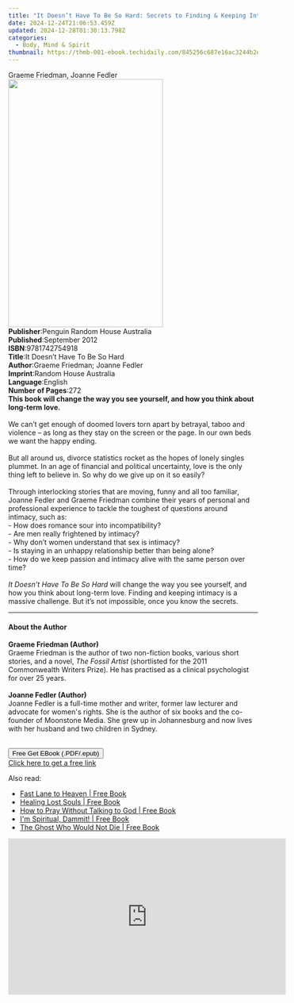 ```yaml
---
title: "It Doesn’t Have To Be So Hard: Secrets to Finding & Keeping Intimacy | Free Book"
date: 2024-12-24T21:06:53.459Z
updated: 2024-12-28T01:30:13.798Z
categories:
  - Body, Mind & Spirit
thumbnail: https://thmb-001-ebook.techidaily.com/845256c687e16ac3244b2e6a6667cf38aa50894206c896a379a707437b9efc67.jpg
---
```

<main id="book-container">
  <div class="flex flex-col">
    <div class="book-brief flex-1 py-6 px-4 sm:p-6 md:py-10 md:px-8">
      <!-- brief-->
      <div class="book-brief-main">Graeme Friedman, Joanne Fedler</div>
    </div>
    <div
      class="book-meta-info flex-1 grid gap-4 col-start-1 col-end-3 row-start-1 sm:mb-6 sm:grid-cols-4 lg:gap-6 lg:col-start-2 lg:row-end-6 lg:row-span-6 lg:mb-0"
    >
      <div
        class="book-meta-info-left place-content-center mt-4 p-4 text-sm leading-6 col-start-2 col-span-2 dark:text-slate-400"
      >
        <img
          class="w-full h-500 object-cover rounded-lg sm:h-255 sm:col-span-2 lg:col-span-full"
          src="https://img-001-ebook.techidaily.com/67ed77f923556bf012ca6a52a6b379d74669c9f4b3eff88553709bbcfeeb8bed.jpg"
          alt=""
          width="312"
          height="500"
        />
      </div>
      <div
        class="book-meta-info-right mt-2 col-start-1 row-start-2 col-span-3 self-center"
      >
        <!-- meta data  -->
        <div class="flex flex-col px-4 md:px-8">
          <div class="flex-1">
            <strong>Publisher</strong>:<span class="px-2"
              >Penguin Random House Australia</span
            >
          </div>
          <div class="flex-1">
            <strong>Published</strong>:<span class="px-2">September 2012</span>
          </div>
          <div class="flex-1">
            <strong>ISBN</strong>:<span class="px-2">9781742754918</span>
          </div>
          <div class="flex-1">
            <strong>Title</strong>:<span class="px-2"
              >It Doesn’t Have To Be So Hard</span
            >
          </div>
          <div class="flex-1">
            <strong>Author</strong>:<span class="px-2"
              >Graeme Friedman; Joanne Fedler</span
            >
          </div>
          <div class="flex-1">
            <strong>Imprint</strong>:<span class="px-2"
              >Random House Australia</span
            >
          </div>
          <div class="flex-1">
            <strong>Language</strong>:<span class="px-2">English</span>
          </div>
          <div class="flex-1">
            <strong>Number of Pages</strong>:<span class="px-2">272</span>
          </div>
        </div>
      </div>
    </div>
    <div class="book-description flex-1 py-6 px-4 sm:p-6 md:py-10 md:px-8">
      <div class="book-description-main">
        <div accordion-content="" id="description">
          <b
            >This book will change the way you see yourself, and how you think
            about long-term love.</b
          ><br /><br />We can’t get enough of doomed lovers torn apart by
          betrayal, taboo and violence – as long as they stay on the screen or
          the page. In our own beds we want the happy ending.<br /><br />But all
          around us, divorce statistics rocket as the hopes of lonely singles
          plummet. In an age of financial and political uncertainty, love is the
          only thing left to believe in. So why do we give up on it so
          easily?<br /><br />Through interlocking stories that are moving, funny
          and all too familiar, Joanne Fedler and Graeme Friedman combine their
          years of personal and professional experience to tackle the toughest
          of questions around intimacy, such as:<br />- How does romance sour
          into incompatibility?<br />- Are men really frightened by intimacy?<br />-
          Why don’t women understand that sex is intimacy?<br />- Is staying in
          an unhappy relationship better than being alone?<br />- How do we keep
          passion and intimacy alive with the same person over time?<br /><br /><i
            >It Doesn’t Have To Be So Hard </i
          >will change the way you see yourself, and how you think about
          long-term love. Finding and keeping intimacy is a massive challenge.
          But it’s not impossible, once you know the secrets.
        </div>
        <div class="accordion-fader"></div>
      </div>
    </div>
    <div class="book-excerpts flex-1 py-6 px-4 sm:p-6 md:py-10 md:px-8">
      <!-- excerpts-->
      <div class="book-excerpts-main">
        <hr />
        <h4 class="placeholder placeholder-heading">
          <span>About the Author</span>
        </h4>
        <p>
          <b>Graeme Friedman (Author) </b><br />
          Graeme Friedman is the author of two non-fiction books, various short
          stories, and a novel, <i>The Fossil Artist</i> (shortlisted for the
          2011 Commonwealth Writers Prize). He has practised as a clinical
          psychologist for over 25 years.<br /><br /><b
            >Joanne Fedler (Author) </b
          ><br />
          Joanne Fedler is a full-time mother and writer, former law lecturer
          and advocate for women's rights. She is the author of six books and
          the co-founder of Moonstone Media. She grew up in Johannesburg and now
          lives with her husband and two children in Sydney.<br /><br />
        </p>
      </div>
    </div>
    <div
      class="book-about-author flex-1 py-6 px-4 sm:p-6 md:py-10 md:px-8"
    ></div>
    <div class="book-free-get flex-1 py-6 px-4 sm:p-6 md:py-10 md:px-8">
      <button
        id="btn-free-get"
        class="bg-blue-500 hover:bg-blue-700 text-white font-bold py-2 px-4 rounded"
      >
        Free Get EBook (.PDF/.epub)
      </button>
      <div id="countdown-display" class="px-2 text-lg mt-2"></div>
      <a
        id="free-link"
        class="hidden bg-blue-500 hover:bg-blue-700 text-white font-bold py-2 px-4 rounded"
        href="https://www.ebooks.com/en-us/book/995890/it-doesn-t-have-to-be-so-hard-secrets-to-finding-keeping-intimacy/graeme-friedman/"
        target="_blank"
        >Click here to get a free link</a
      >
    </div>
    <script>
      let countdownTime = 0;
      let countdownInterval = null;
      document
        .getElementById('btn-free-get')
        .addEventListener('click', startCountdown);
      function startCountdown() {
        countdownTime = new Date().getTime() + 60000 * 3;
        countdownInterval = setInterval(updateCountdown, 1000);
        document.getElementById('btn-free-get').disabled = true;
        document
          .getElementById('btn-free-get')
          .classList.add('bg-gray-500', 'cursor-not-allowed');
      }
      function updateCountdown() {
        let currentTime = new Date().getTime();
        let timeLeft = countdownTime - currentTime;
        let secondsLeft = Math.floor(timeLeft / 1000);
        document.getElementById('countdown-display').innerHTML =
          `Remaining time: ${secondsLeft} seconds.`;
        if (secondsLeft <= 0) {
          clearInterval(countdownInterval);
          document.getElementById('btn-free-get').classList.add('hidden');
          document.getElementById('free-link').classList.remove('hidden');
          document.getElementById('countdown-display').innerHTML = '';
        }
      }
    </script>
  </div>
</main>

<ins class="adsbygoogle"
      style="display:block"
      data-ad-client="ca-pub-7571918770474297"
      data-ad-slot="8358498916"
      data-ad-format="auto"
      data-full-width-responsive="true"></ins>
    

<span class="atpl-alsoreadstyle">Also read:</span>
<div><ul>
<li><a href="https://novels-ebooks.techidaily.com/1126957-9781612831565-fast-lane-to-heaven/"><u>Fast Lane to Heaven | Free Book</u></a></li>
<li><a href="https://novels-ebooks.techidaily.com/1126973-9781612830124-healing-lost-souls/"><u>Healing Lost Souls | Free Book</u></a></li>
<li><a href="https://novels-ebooks.techidaily.com/1126982-9781612831848-how-to-pray-without-talking-to-god/"><u>How to Pray Without Talking to God | Free Book</u></a></li>
<li><a href="https://novels-ebooks.techidaily.com/1126987-9781612830001-im-spiritual-dammit/"><u>I'm Spiritual, Dammit! | Free Book</u></a></li>
<li><a href="https://novels-ebooks.techidaily.com/1126965-9781612830339-the-ghost-who-would-not-die/"><u>The Ghost Who Would Not Die | Free Book</u></a></li>
</ul></div>

<!-- affiliate ads begin -->
<iframe width="560" height="315" src="https://www.youtube.com/embed/RhLjZsruC9M?si=-861oUSfrUde2Ykt" title="YouTube video player" frameborder="0" allow="accelerometer; autoplay; clipboard-write; encrypted-media; gyroscope; picture-in-picture; web-share" referrerpolicy="strict-origin-when-cross-origin" allowfullscreen></iframe>
<!-- affiliate ads end -->

